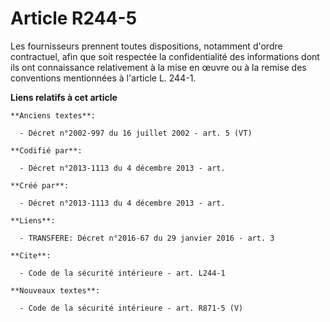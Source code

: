 # Article R244-5

Les fournisseurs prennent toutes dispositions, notamment d'ordre contractuel, afin que soit respectée la confidentialité des
informations dont ils ont connaissance relativement à la mise en œuvre ou à la remise des conventions mentionnées à l'article
L. 244-1.

**Liens relatifs à cet article**

	**Anciens textes**:

	  - Décret n°2002-997 du 16 juillet 2002 - art. 5 (VT)

	**Codifié par**:

	  - Décret n°2013-1113 du 4 décembre 2013 - art.

	**Créé par**:

	  - Décret n°2013-1113 du 4 décembre 2013 - art.

	**Liens**:

	  - TRANSFERE: Décret n°2016-67 du 29 janvier 2016 - art. 3

	**Cite**:

	  - Code de la sécurité intérieure - art. L244-1

	**Nouveaux textes**:

	  - Code de la sécurité intérieure - art. R871-5 (V)
